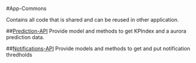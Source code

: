#App-Commons 

Contains all code that is shared and can be reused in other application. 

##[Prediction-API](./prediction-api)
Provide model and methods to get KPIndex and a aurora prediction data.  

##[Notifications-API](./notifications-api)
Provide models and methods to get and put notification thredholds 
